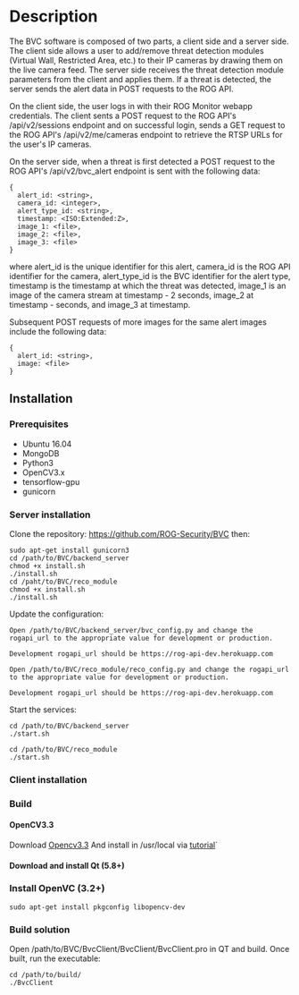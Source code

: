 # Description

The BVC software is composed of two parts, a client side and a server side. The client side allows a user to add/remove threat detection modules (Virtual Wall, Restricted Area, etc.) to their IP cameras by drawing them on the live camera feed. The server side receives the threat detection module parameters from the client and applies them. If a threat is detected, the server sends the alert data in POST requests to the ROG API.

On the client side, the user logs in with their ROG Monitor webapp credentials. The client sents a POST request to the ROG API's /api/v2/sessions endpoint and on successful login, sends a GET request to the ROG API's /api/v2/me/cameras endpoint to retrieve the RTSP URLs for the user's IP cameras.

On the server side, when a threat is first detected a POST request to the ROG API's /api/v2/bvc_alert endpoint is sent with the following data:

```
{
  alert_id: <string>,
  camera_id: <integer>,
  alert_type_id: <string>,
  timestamp: <ISO:Extended:Z>,
  image_1: <file>,
  image_2: <file>,
  image_3: <file>
}
```

where alert_id is the unique identifier for this alert, camera_id is the ROG API identifier for the camera, alert_type_id is the BVC identifier for the alert type, timestamp is the timestamp at which the threat was detected, image_1 is an image of the camera stream at timestamp - 2 seconds, image_2 at timestamp - seconds, and image_3 at timestamp.

Subsequent POST requests of more images for the same alert images include the following data:

```
{
  alert_id: <string>,
  image: <file>
}
``` 

## Installation

### Prerequisites

* Ubuntu 16.04
* MongoDB
* Python3
* OpenCV3.x
* tensorflow-gpu
* gunicorn

### Server installation

Clone the repository: https://github.com/ROG-Security/BVC then:

```
sudo apt-get install gunicorn3
cd /path/to/BVC/backend_server
chmod +x install.sh
./install.sh
cd /paht/to/BVC/reco_module
chmod +x install.sh
./install.sh
```

Update the configuration:

```
Open /path/to/BVC/backend_server/bvc_config.py and change the rogapi_url to the appropriate value for development or production.

Development rogapi_url should be https://rog-api-dev.herokuapp.com
```

```
Open /path/to/BVC/reco_module/reco_config.py and change the rogapi_url to the appropriate value for development or production.

Development rogapi_url should be https://rog-api-dev.herokuapp.com
```

Start the services:

```
cd /path/to/BVC/backend_server
./start.sh

cd /path/to/BVC/reco_module
./start.sh
```

### Client installation

### Build
#### OpenCV3.3

Download [Opencv3.3](https://github.com/opencv/opencv/archive/3.3.0.tar.gz)
And install in /usr/local via [tutorial](https://docs.opencv.org/3.0-beta/doc/tutorials/introduction/linux_install/linux_install.html)`

#### Download and install Qt (5.8+)

### Install OpenVC (3.2+)

```
sudo apt-get install pkgconfig libopencv-dev
```

### Build solution 

Open /path/to/BVC/BvcClient/BvcClient/BvcClient.pro in QT and build. Once built, run the executable:

```
cd /path/to/build/
./BvcClient
```